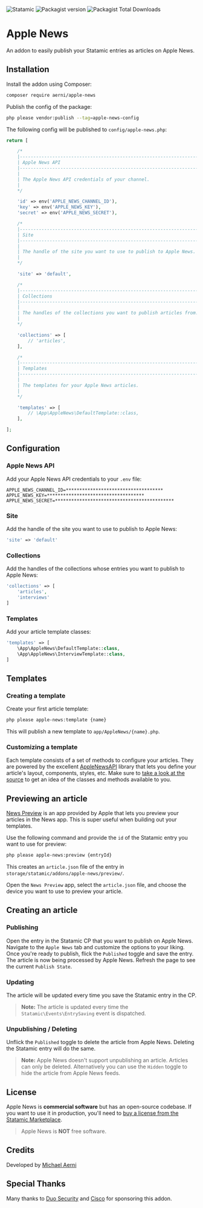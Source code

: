 ![Statamic](https://flat.badgen.net/badge/Statamic/3.0+/FF269E) ![Packagist version](https://flat.badgen.net/packagist/v/aerni/apple-news/latest) ![Packagist Total Downloads](https://flat.badgen.net/packagist/dt/aerni/apple-news)

# Apple News
An addon to easily publish your Statamic entries as articles on Apple News.

## Installation
Install the addon using Composer:

```bash
composer require aerni/apple-news
```

Publish the config of the package:

```bash
php please vendor:publish --tag=apple-news-config
```

The following config will be published to `config/apple-news.php`:

```php
return [

    /*
    |--------------------------------------------------------------------------
    | Apple News API
    |--------------------------------------------------------------------------
    |
    | The Apple News API credentials of your channel.
    |
    */

    'id' => env('APPLE_NEWS_CHANNEL_ID'),
    'key' => env('APPLE_NEWS_KEY'),
    'secret' => env('APPLE_NEWS_SECRET'),

    /*
    |--------------------------------------------------------------------------
    | Site
    |--------------------------------------------------------------------------
    |
    | The handle of the site you want to use to publish to Apple News.
    |
    */

    'site' => 'default',

    /*
    |--------------------------------------------------------------------------
    | Collections
    |--------------------------------------------------------------------------
    |
    | The handles of the collections you want to publish articles from.
    |
    */

    'collections' => [
        // 'articles',
    ],

    /*
    |--------------------------------------------------------------------------
    | Templates
    |--------------------------------------------------------------------------
    |
    | The templates for your Apple News articles.
    |
    */

    'templates' => [
        // \App\AppleNews\DefaultTemplate::class,
    ],

];
```

## Configuration

### Apple News API
Add your Apple News API credentials to your `.env` file:

```env
APPLE_NEWS_CHANNEL_ID=************************************
APPLE_NEWS_KEY=************************************
APPLE_NEWS_SECRET=********************************************
```

### Site
Add the handle of the site you want to use to publish to Apple News:

```php
'site' => 'default'
```

### Collections
Add the handles of the collections whose entries you want to publish to Apple News:

```php
'collections' => [
    'articles',
    'interviews'
]
```

### Templates
Add your article template classes:

```php
'templates' => [
    \App\AppleNews\DefaultTemplate::class,
    \App\AppleNews\InterviewTemplate::class,
]
```

## Templates

### Creating a template
Create your first article template:

```bash
php please apple-news:template {name}
```

This will publish a new template to `app/AppleNews/{name}.php`.

### Customizing a template
Each template consists of a set of methods to configure your articles. They are powered by the excellent [AppleNewsAPI](https://github.com/chapter-three/AppleNewsAPI) library that lets you define your article's layout, components, styles, etc. Make sure to [take a look at the source](https://github.com/chapter-three/AppleNewsAPI/tree/master/src/Document) to get an idea of the classes and methods available to you.

## Previewing an article

[News Preview](https://developer.apple.com/news-preview/) is an app provided by Apple that lets you preview your articles in the News app. This is super useful when building out your templates.

Use the following command and provide the `id` of the Statamic entry you want to use for preview:

```bash
php please apple-news:preview {entryId}
```

This creates an `article.json` file of the entry in `storage/statamic/addons/apple-news/preview/`.

Open the `News Preview` app, select the `article.json` file, and choose the device you want to use to preview your article.

## Creating an article

### Publishing
Open the entry in the Statamic CP that you want to publish on Apple News. Navigate to the `Apple News` tab and customize the options to your liking. Once you're ready to publish, flick the `Published` toggle and save the entry. The article is now being processed by Apple News. Refresh the page to see the current `Publish State`.

### Updating
The article will be updated every time you save the Statamic entry in the CP.

> **Note:** The article is updated every time the `Statamic\Events\EntrySaving` event is dispatched.

### Unpublishing / Deleting
Unflick the `Published` toggle to delete the article from Apple News. Deleting the Statamic entry will do the same.

> **Note:** Apple News doesn't support unpublishing an article. Articles can only be deleted. Alternatively you can use the `Hidden` toggle to hide the article from Apple News feeds.

## License
Apple News is **commercial software** but has an open-source codebase. If you want to use it in production, you'll need to [buy a license from the Statamic Marketplace](https://statamic.com/addons/aerni/apple-news).
>Apple News is **NOT** free software.

## Credits
Developed by [Michael Aerni](https://www.michaelaerni.ch)

## Special Thanks
Many thanks to [Duo Security](https://duo.com/) and [Cisco](https://www.cisco.com/) for sponsoring this addon.
